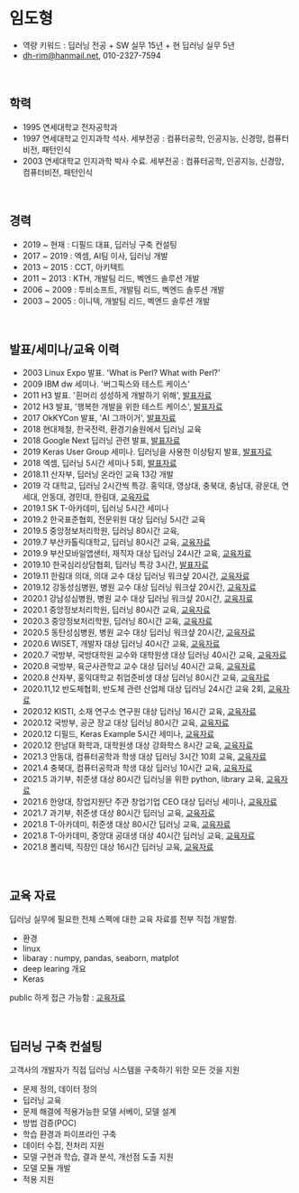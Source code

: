 # 임도형
- 역량 키워드 : 딥러닝 전공 + SW 실무 15년 + 현 딥러닝 실무 5년
- dh-rim@hanmail.net, 010-2327-7594


<br>

## 학력

- 1995 연세대학교 전자공학과 
- 1997 연세대학교 인지과학 석사. 세부전공 : 컴퓨터공학, 인공지능, 신경망, 컴퓨터비전, 패턴인식
- 2003 연세대학교 인지과학 박사 수료. 세부전공 : 컴퓨터공학, 인공지능, 신경망, 컴퓨터비전, 패턴인식


<br>

## 경력

- 2019 ~ 현재 : 디필드 대표, 딥러닝 구축 컨설팅
- 2017 ~ 2019 : 엑셈, AI팀 이사, 딥러닝 개발
- 2013 ~ 2015 : CCT, 아키텍트
- 2011 ~ 2013 : KTH, 개발팀 리드, 벡엔드 솔루션 개발
- 2006 ~ 2009 : 투비소프트, 개발팀 리드, 벡엔드 솔루션 개발
- 2003 ~ 2005 : 이니텍, 개발팀 리드, 벡엔드 솔루션 개발


<br>

## 발표/세미나/교육 이력

- 2003 Linux Expo 발표. 'What is Perl? What with Perl?'
- 2009 IBM dw 세미나. '버그픽스와 테스트 케이스'
- 2011 H3 발표. '흰머리 성성하게 개발하기 위해', [발표자료](https://www.slideshare.net/dhrim/track2-6)
- 2012 H3 발표, '행복한 개발을 위한 테스트 케이스', [발표자료](https://www.slideshare.net/dhrim/ss-14990143)
- 2017 OkKYCon 발표, 'AI 그까이거', [발표자료](https://www.slideshare.net/dhrim/ai-70388526)
- 2018 현대제철, 한국전력, 환경기술원에서 딥러닝 교육
- 2018 Google Next 딥러닝 관련 발표, [발표자료](https://www.slideshare.net/dhrim/deep-learning-applicationtomanufacturing-119362951)
- 2019 Keras User Group 세미나. 딥러닝을 사용한 이상탐지 발표, [발표자료](https://www.slideshare.net/dhrim/anomaly-detection-practiveusingdeeplearning)
- 2018 엑셈, 딥러닝 5시간 세미나 5회, [발표자료](https://www.slideshare.net/dhrim/ss-85167318)
- 2018.11 산자부, 딥러닝 온라인 교육 13강 개발
- 2019 각 대학교, 딥러닝 2시간씩 특강. 홍익대, 영상대, 충북대, 충남대, 광운대, 연세대, 안동대, 경민대, 한림대, [교육자료](https://github.com/dhrim/opensw_camp_2020)
- 2019.1 SK T-아카데미, 딥러닝 5시간 세미나
- 2019.2 한국표준협회, 전문위원 대상 딥러닝 5시간 교육
- 2019.5 중앙정보처리학원, 딥러닝 80시간 교육, 
- 2019.7 부산카톨릭대학교, 딥러닝 80시간 교육, [교육자료](https://github.com/dhrim/cup_deeplearning_seminar)
- 2019.9 부산모바일앱샌터, 재직자 대상 딥러닝 24시간 교육, [교육자료](https://github.com/dhrim/bmac_seminar)
- 2019.10 한국심리상담협회, 딥러닝 특강 3시간, [발표자료](https://www.slideshare.net/dhrim/ss-203394538)
- 2019.11 한림대 의대, 의대 교수 대상 딥러닝 워크샾 20시간, [교육자료](https://github.com/dhrim/hallym_medi_workshop_2020)
- 2019.12 강동성심병원, 병원 교수 대상 딥러닝 워크샾 20시간, [교육자료](https://github.com/dhrim/hallym_medi_workshop_2020)
- 2020.1 강남성심병원, 병원 교수 대상 딥러닝 워크샾 20시간, [교육자료](https://github.com/dhrim/hallym_medi_workshop_2020)
- 2020.1 중앙정보처리학원, 딥러닝 80시간 교육, [교육자료](https://github.com/dhrim/joongang_2020_01)
- 2020.3 중앙정보처리학원, 딥러닝 80시간 교육, [교육자료](https://github.com/dhrim/joongang_2020_03)
- 2020.5 동탄성심병원, 병원 교수 대상 딥러닝 워크샾 20시간, [교육자료](https://github.com/dhrim/hallym_medi_workshop_2020)
- 2020.6 WISET, 개발자 대상 딥러닝 40시간 교육, [교육자료](https://github.com/dhrim/wiset_2020_06)
- 2020.7 국방부, 국방대학원 교수와 대학원생 대상 딥러닝 40시간 교육, [교육자료](https://github.com/dhrim/mnd_2020)
- 2020.8 국방부, 육군사관학교 교수 대상 딥러닝 40시간 교육, [교육자료](https://github.com/dhrim/mnd_2020)
- 2020.8 산자부, 홍익대학교 취업준비생 대상 딥러닝 80시간 교육, [교육자료](https://github.com/dhrim/hongik_2020)
- 2020.11,12 반도체협회, 반도체 관련 산업체 대상 딥러닝 24시간 교육 2회, [교육자료](https://github.com/dhrim/semiconductor_ai_2020)
- 2020.12 KISTI, 소재 연구소 연구원 대상 딥러닝 16시간 교육, [교육자료](https://github.com/dhrim/kisti_2020)
- 2020.12 국방부, 공군 장교 대상 딥러닝 80시간 교육, [교육자료](https://github.com/dhrim/mnd_advanced_2020)
- 2020.12 디필드, Keras Example 5시간 세미나, [교육자료](https://github.com/dhrim/keras_example_seminia_2020)
- 2020.12 한남대 화학과, 대학원생 대상 강화학스 8시간 교육, [교육자료](https://github.com/dhrim/RL_for_drug_design_2020)
- 2021.3 안동대, 컴퓨터공학과 학생 대상 딥러닝 3시간 10회 교육, [교육자료](https://github.com/dhrim/andong_2021)
- 2021.4 충북대, 컴퓨터공학과 학생 대상 딥러닝 10시간 교육, [교육자료](https://github.com/dhrim/chungbuk_2021)
- 2021.5 과기부, 취준생 대상 80시간 딥러닝을 위한 python, library 교육, [교육자료](https://github.com/dhrim/hongik_2021)
- 2021.6 한양대, 창업지원단 주관 창업기업 CEO 대상 딥러닝 세미나, [교육자료](https://github.com/dhrim/hanyang_startup_2021)
- 2021.7 과기부, 취준생 대상 80시간 딥러닝 교육, [교육자료](https://github.com/dhrim/hongik_2021)
- 2021.8 T-아카데미, 취준생 대상 80시간 딥러닝 교육, [교육자료](https://github.com/dhrim/t-academy_2021)
- 2021.8 T-아카데미, 중앙대 공대생 대상 40시간 딥러닝 교육, [교육자료](https://github.com/dhrim/cau_2021)
- 2021.8 폴리텍, 직장인 대상 16시간 딥러닝 교육, [교육자료](https://github.com/dhrim/kopo_2021)


<br>

## 교육 자료

딥러닝 실무에 필요한 전체 스펙에 대한 교육 자료를 전부 직접 개발함.
- 환경
- linux
- libaray : numpy, pandas, seaborn, matplot
- deep learing 개요
- Keras

public 하게 접근 가능함 : [교육자료](https://github.com/dhrim/hongik_2021)


<br>

## 딥러닝 구축 컨설팅

고객사의 개발자가 직접 딥러닝 시스템을 구축하기 위한 모든 것을 지원

- 문제 정의, 데이터 정의
- 딥러닝 교육
- 문제 해결에 적용가능한 모델 서베이, 모델 설계
- 방법 검증(POC)
- 학습 환경과 파이프라인 구축
- 데이터 수집, 전처리 지원
- 모델 구현과 학습, 결과 분석, 개선점 도출 지원
- 모델 모듈 개발
- 적용 지원


<br>
